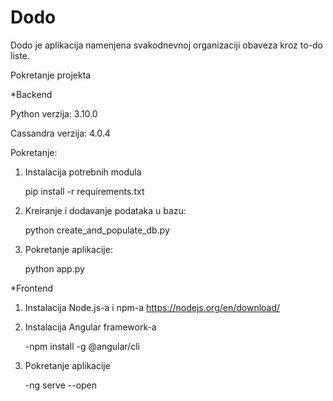 # Dodo
Dodo je aplikacija namenjena svakodnevnoj organizaciji obaveza kroz to-do liste.

Pokretanje projekta

*Backend

Python verzija: 3.10.0

Cassandra verzija: 4.0.4

Pokretanje:
1. Instalacija potrebnih modula

	pip install -r requirements.txt

2. Kreiranje i dodavanje podataka u bazu:

	python create_and_populate_db.py

3. Pokretanje aplikacije: 

	python app.py

*Frontend
1. Instalacija Node.js-a i npm-a https://nodejs.org/en/download/
2. Instalacija Angular framework-a

	-npm install -g @angular/cli
3. Pokretanje aplikacije

	-ng serve --open
